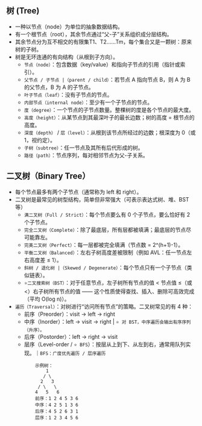 ## 树 (Tree)
- 一种以节点（node）为单位的抽象数据结构。
- 有一个根节点（root），其余节点通过“父-子”关系组织成分层结构。
- 其余节点分为互不相交的有限集T1、T2……Tm，每个集合又是一颗树：原来树的子树。
- 树是无环连通的有向结构（从根到子方向）。
  - `节点（node）`：包含数据（key/value）和指向子节点的引用（指针或索引）。
  - `父节点 / 子节点 |（parent / child）`：若节点 A 指向节点 B，则 A 为 B 的父节点，B 为 A 的子节点。
  - `叶子节点（leaf）`：没有子节点的节点。
  - `内部节点（internal node）`：至少有一个子节点的节点。
  - `度（degree）`：一个节点的子节点数量。整棵树的度是各个节点的最大度。
  - `高度（height）`：从某节点到其最深叶子的最长边数；树的高度 = 根节点的高度。
  - `深度（depth）` / `层（level）`：从根到该节点所经过的边数；根深度为 0（或 1，视约定）。
  - `子树（subtree）`：任一节点及其所有后代形成的树。
  - `路径（path）`：节点序列，每对相邻节点为父-子关系。

## 二叉树（Binary Tree）
- 每个节点最多有两个子节点（通常称为 left 和 right）。
- 二叉树是最常见的树型结构，简单但非常强大（可表示表达式树、堆、BST 等）
  - `满二叉树（Full / Strict）`：每个节点要么有 0 个子节点，要么恰好有 2 个子节点。
  - `完全二叉树（Complete）`：除了最底层，所有层都被填满；最底层的节点尽可能靠左。
  - `完美二叉树（Perfect）`：每一层都被完全填满（节点数 = 2^(h+1)-1）。
  - `平衡二叉树（Balanced）`：左右子树高度差被限制（例如 AVL：任一节点左右高度差 ≤ 1）。
  - `斜树 / 退化树 |（Skewed / Degenerate）`：每个节点只有一个子节点（类似链表）。
  - `⭐️二叉搜索树（BST）`：对于任意节点，左子树所有节点的值 < 节点值 ≤（或 <）右子树所有节点的值 —— 这个性质使得查找、插入、删除可高效完成（平均 O(log n)）。
- `遍历（Traversal）`：对树进行“访问所有节点”的策略。二叉树常见的有 4 种：
  - 前序（Preorder）：visit → left → right
  - 中序（Inorder）：left → visit → right | `⭐️ 对 BST，中序遍历会输出有序序列（升序）。`
  - 后序（Postorder）：left → right → visit
  - 层序（Level-order / `⭐️ BFS`）：按层从上到下、从左到右，通常用队列实现。｜`BFS：广度优先遍历 / 层序遍历`
    ```
        示例树：
            1
           / \
          2   3
         / \   \
        4   5   6
        前序：1 2 4 5 3 6
        中序：4 2 5 1 3 6
        后序：4 5 2 6 3 1
        层序：1 2 3 4 5 6
    ```
